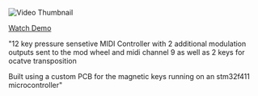 ![Video Thumbnail](https://img.youtube.com/vi/srG_TFLJgnM/0.jpg)

[Watch Demo](https://www.youtube.com/watch?v=srG_TFLJgnM)

"12 key pressure sensetive MIDI Controller with 2 additional modulation outputs sent to the mod wheel and midi channel 9 as well as 2 keys for ocatve transposition

Built using a custom PCB for the magnetic keys running on an stm32f411 microcontroller" 
